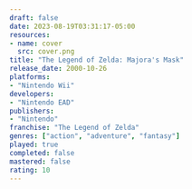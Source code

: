 ```yaml
---
draft: false
date: 2023-08-19T03:31:17-05:00
resources:
- name: cover
  src: cover.png
title: "The Legend of Zelda: Majora's Mask"
release_date: 2000-10-26
platforms:
- "Nintendo Wii"
developers: 
- "Nintendo EAD"
publishers:
- "Nintendo"
franchise: "The Legend of Zelda"
genres: ["action", "adventure", "fantasy"]
played: true
completed: false
mastered: false
rating: 10
---
```


